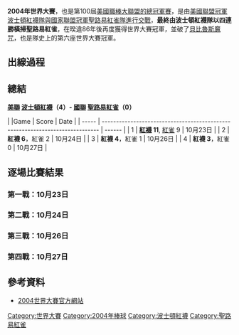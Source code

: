 **2004年世界大賽**，也是第100屆[美國職棒大聯盟的總冠軍賽](../Page/美國職棒大聯盟.md "wikilink")，是由[美國聯盟冠軍](../Page/美國聯盟.md "wikilink")[波士頓紅襪隊與](../Page/波士頓紅襪.md "wikilink")[國家聯盟冠軍](../Page/國家聯盟.md "wikilink")[聖路易紅雀隊進行交戰](../Page/聖路易紅雀.md "wikilink")，**最終由波士頓紅襪隊以四連勝橫掃聖路易紅雀**，在暌違86年後再度獲得世界大賽冠軍，並破了[貝比魯斯魔咒](../Page/貝比魯斯魔咒.md "wikilink")，也是隊史上的第六座世界大賽冠軍。

## 出線過程

## 總結

**[美聯](../Page/美國聯盟.md "wikilink")
[波士頓紅襪](../Page/波士頓紅襪.md "wikilink")（4）-
[國聯](../Page/國家聯盟.md "wikilink")
[聖路易紅雀](../Page/聖路易紅雀.md "wikilink")（0）**

| |Game | Score                                                                         | Date   |
| ----- | ----------------------------------------------------------------------------- | ------ |
| 1     | **[紅襪](../Page/波士頓紅襪.md "wikilink") 11**, [紅雀](../Page/聖路易紅雀.md "wikilink") 9 | 10月23日 |
| 2     | **紅襪 6**，紅雀 2                                                                 | 10月24日 |
| 3     | **紅襪 4**，紅雀 1                                                                 | 10月26日 |
| 4     | **紅襪 3**，紅雀 0                                                                 | 10月27日 |

## 逐場比賽結果

### 第一戰：10月23日

### 第二戰：10月24日

### 第三戰：10月26日

### 第四戰：10月27日

## 參考資料

  - [2004世界大賽官方網站](http://mlb.mlb.com/NASApp/mlb/mlb/ps/y2004/index.jsp)

[Category:世界大賽](https://zh.wikipedia.org/wiki/Category:世界大賽 "wikilink")
[Category:2004年棒球](https://zh.wikipedia.org/wiki/Category:2004年棒球 "wikilink")
[Category:波士頓紅襪](https://zh.wikipedia.org/wiki/Category:波士頓紅襪 "wikilink")
[Category:聖路易紅雀](https://zh.wikipedia.org/wiki/Category:聖路易紅雀 "wikilink")
